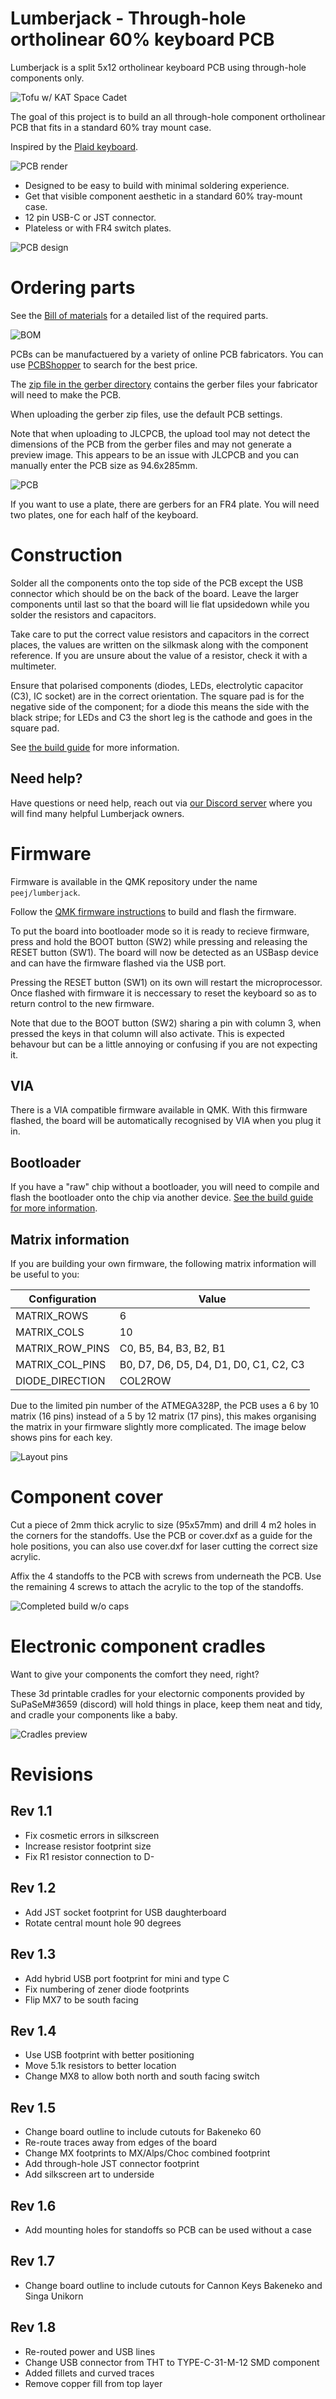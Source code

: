 # Lumberjack - Through-hole ortholinear 60% keyboard PCB

Lumberjack is a split 5x12 ortholinear keyboard PCB using through-hole components only.

![Tofu w/ KAT Space Cadet](images/tofu-kat-spacecadet.jpg)

The goal of this project is to build an all through-hole component ortholinear PCB that fits in a standard 60% tray mount case.

Inspired by the [Plaid keyboard](https://github.com/hsgw/plaid).

![PCB render](images/pcb-render.png)

* Designed to be easy to build with minimal soldering experience.
* Get that visible component aesthetic in a standard 60% tray-mount case.
* 12 pin USB-C or JST connector.
* Plateless or with FR4 switch plates.

![PCB design](images/pcb-design.png)

# Ordering parts

See the [Bill of materials](BOM.md) for a detailed list of the required parts.

![BOM](images/bom.jpg)

PCBs can be manufactuered by a variety of online PCB fabricators. You can use [PCBShopper](https://pcbshopper.com/) to search for the best price.

The [zip file in the gerber directory](https://github.com/peej/lumberjack-keyboard/blob/master/gerber/lumberjack.zip) contains the gerber files your fabricator will need to make the PCB.

When uploading the gerber zip files, use the default PCB settings.

Note that when uploading to JLCPCB, the upload tool may not detect the dimensions of the PCB from the gerber files and may not generate a preview image. This appears to be an issue with JLCPCB and you can manually enter the PCB size as 94.6x285mm.

![PCB](images/pcb.jpg)

If you want to use a plate, there are gerbers for an FR4 plate. You will need two plates, one for each half of the keyboard.

# Construction

Solder all the components onto the top side of the PCB except the USB connector which should be on the back of the board. Leave the larger components until last so that the board will lie flat upsidedown while you solder the resistors and capacitors.

Take care to put the correct value resistors and capacitors in the correct places, the values are written on the silkmask along with the component reference. If you are unsure about the value of a resistor, check it with a multimeter.

Ensure that polarised components (diodes, LEDs, electrolytic capacitor (C3), IC socket) are in the correct orientation. The square pad is for the negative side of the component; for a diode this means the side with the black stripe; for LEDs and C3 the short leg is the cathode and goes in the square pad.

See [the build guide](guide.md) for more information.

## Need help?

Have questions or need help, reach out via [our Discord server](https://discord.gg/cQ9EXqQmpE) where you will find many helpful Lumberjack owners.

# Firmware

Firmware is available in the QMK repository under the name `peej/lumberjack`.

Follow the [QMK firmware instructions](https://docs.qmk.fm/#/flashing) to build and flash the firmware.

To put the board into bootloader mode so it is ready to recieve firmware, press and hold the BOOT button (SW2) while pressing and releasing the RESET button (SW1). The board will now be detected as an USBasp device and can have the firmware flashed via the USB port.

Pressing the RESET button (SW1) on its own will restart the microprocessor. Once flashed with firmware it is neccessary to reset the keyboard so as to return control to the new firmware.

Note that due to the BOOT button (SW2) sharing a pin with column 3, when pressed the keys in that column will also activate. This is expected behavour but can be a little annoying or confusing if you are not expecting it.

## VIA

There is a VIA compatible firmware available in QMK. With this firmware flashed, the board will be automatically recognised by VIA when you plug it in.

## Bootloader

If you have a "raw" chip without a bootloader, you will need to compile and flash the bootloader onto the chip via another device. [See the build guide for more information](guide.md#bootloader).

## Matrix information

If you are building your own firmware, the following matrix information will be useful to you:

| Configuration   | Value                                  |
|-----------------|----------------------------------------|
| MATRIX_ROWS     | 6                                      |
| MATRIX_COLS     | 10                                     |
| MATRIX_ROW_PINS | C0, B5, B4, B3, B2, B1                 |
| MATRIX_COL_PINS | B0, D7, D6, D5, D4, D1, D0, C1, C2, C3 |
| DIODE_DIRECTION | COL2ROW                                |

Due to the limited pin number of the ATMEGA328P, the PCB uses a 6 by 10 matrix (16 pins) instead of a 5 by 12 matrix (17 pins), this makes organising the matrix in your firmware slightly more complicated. The image below shows pins for each key.

![Layout pins](images/layout.png)
# Component cover

Cut a piece of 2mm thick acrylic to size (95x57mm) and drill 4 m2 holes in the corners for the standoffs. Use the PCB or cover.dxf as a guide for the hole positions, you can also use cover.dxf for laser cutting the correct size acrylic.

Affix the 4 standoffs to the PCB with screws from underneath the PCB. Use the remaining 4 screws to attach the acrylic to the top of the standoffs.

![Completed build w/o caps](images/complete.jpg)

# Electronic component cradles

Want to give your components the comfort they need, right?

These 3d printable cradles for your electornic components provided by 
SuPaSeM#3659 (discord) will hold things in place, keep them neat and tidy, and cradle your components like a baby.

![Cradles preview](images/cradles.jpg)

# Revisions

## Rev 1.1

* Fix cosmetic errors in silkscreen
* Increase resistor footprint size
* Fix R1 resistor connection to D-

## Rev 1.2

* Add JST socket footprint for USB daughterboard
* Rotate central mount hole 90 degrees

## Rev 1.3

* Add hybrid USB port footprint for mini and type C
* Fix numbering of zener diode footprints
* Flip MX7 to be south facing

## Rev 1.4

* Use USB footprint with better positioning
* Move 5.1k resistors to better location
* Change MX8 to allow both north and south facing switch
## Rev 1.5

* Change board outline to include cutouts for Bakeneko 60
* Re-route traces away from edges of the board
* Change MX footprints to MX/Alps/Choc combined footprint
* Add through-hole JST connector footprint
* Add silkscreen art to underside

## Rev 1.6

* Add mounting holes for standoffs so PCB can be used without a case

## Rev 1.7

* Change board outline to include cutouts for Cannon Keys Bakeneko and Singa Unikorn

## Rev 1.8

* Re-routed power and USB lines
* Change USB connector from THT to TYPE-C-31-M-12 SMD component
* Added fillets and curved traces
* Remove copper fill from top layer
